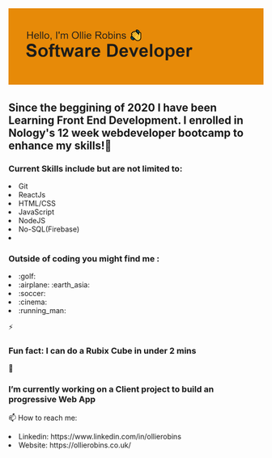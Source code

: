 <img src='header.png'>


<h2>Since the beggining of 2020 I have been Learning Front End Development. I enrolled in Nology's 12 week webdeveloper bootcamp to enhance my skills!</h2?

:page_with_curl: <h3>Current Skills include but are not limited to:</h3>

<li>Git</li>
<li>ReactJs</li>
<li>HTML/CSS</li>
<li>JavaScript</li>
<li>NodeJS</li>
<li>No-SQL(Firebase)</li>
<li></li>


<h3>Outside of coding you might find me :</h3>

<li>:golf:</li>
<li>:airplane: :earth_asia:</li>
<li>:soccer:</li>
<li>:cinema:</li>
<li>:running_man:</li>

⚡ <h3>Fun fact: I can do a Rubix Cube in under 2 mins</h3>
 
🔭 <h3>I’m currently working on a Client project to build an progressive Web App</h3>

📫 How to reach me: 

<li> Linkedin: <a>https://www.linkedin.com/in/ollierobins</a> </li>
<li> Website: <a>https://ollierobins.co.uk/</a> </li>

<!--
**olirob93/olirob93** is a ✨ _special_ ✨ repository because its `README.md` (this file) appears on your GitHub profile.


-->
